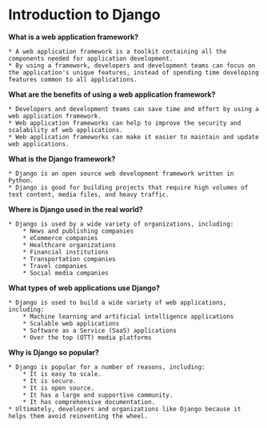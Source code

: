 # Introduction to Django

**What is a web application framework?**

    * A web application framework is a toolkit containing all the components needed for application development.
    * By using a framework, developers and development teams can focus on the application's unique features, instead of spending time developing features common to all applications.

**What are the benefits of using a web application framework?**

    * Developers and development teams can save time and effort by using a web application framework.
    * Web application frameworks can help to improve the security and scalability of web applications.
    * Web application frameworks can make it easier to maintain and update web applications.

**What is the Django framework?**

    * Django is an open source web development framework written in Python.
    * Django is good for building projects that require high volumes of text content, media files, and heavy traffic.

**Where is Django used in the real world?**

    * Django is used by a wide variety of organizations, including:
        * News and publishing companies
        * eCommerce companies
        * Healthcare organizations
        * Financial institutions
        * Transportation companies
        * Travel companies
        * Social media companies

**What types of web applications use Django?**

    * Django is used to build a wide variety of web applications, including:
        * Machine learning and artificial intelligence applications
        * Scalable web applications
        * Software as a Service (SaaS) applications
        * Over the top (OTT) media platforms

**Why is Django so popular?**

    * Django is popular for a number of reasons, including:
        * It is easy to scale.
        * It is secure.
        * It is open source.
        * It has a large and supportive community.
        * It has comprehensive documentation.
    * Ultimately, developers and organizations like Django because it helps them avoid reinventing the wheel.
